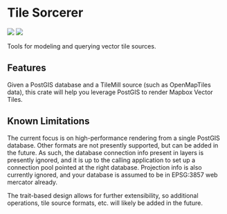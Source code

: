 # Tile Sorcerer

[![](https://img.shields.io/crates/v/tile_sorcerer.svg)](https://crates.io/crates/tile_sorcerer) [![](https://docs.rs/tile_sorcerer/badge.svg)](https://docs.rs/tile_sorcerer)

Tools for modeling and querying vector tile sources.

## Features

Given a PostGIS database and a TileMill source (such as OpenMapTiles data),
this crate will help you leverage PostGIS to render Mapbox Vector Tiles.

## Known Limitations

The current focus is on high-performance rendering from a single PostGIS database.
Other formats are not presently supported, but can be added in the future.
As such, the database connection info present in layers is presently ignored, and
it is up to the calling application to set up a connection pool pointed at the right
database. Projection info is also currently ignored, and your database is assumed to be
in EPSG:3857 web mercator already.

The trait-based design allows for further extensibility, so additional operations,
tile source formats, etc. will likely be added in the future.
